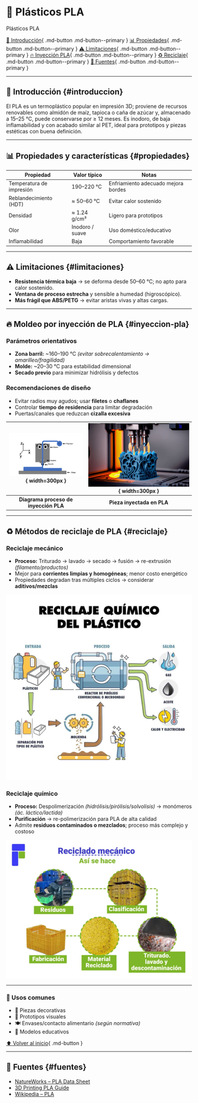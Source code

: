 # 🧃 Plásticos PLA

Plásticos PLA

[🏁 Introducción](#introduccion){ .md-button .md-button--primary }
[📊 Propiedades](#propiedades){ .md-button .md-button--primary }
[⚠️ Limitaciones](#limitaciones){ .md-button .md-button--primary }
[🔥 Inyección PLA](#inyeccion-pla){ .md-button .md-button--primary }
[♻️ Reciclaje](#reciclaje){ .md-button .md-button--primary }
[🔗 Fuentes](#fuentes){ .md-button .md-button--primary }

---

## 🏁 Introducción {#introduccion}
El PLA es un termoplástico popular en impresión 3D; proviene de recursos renovables como almidón de maíz, tapioca o caña de azúcar y, almacenado a 15–25 °C, puede conservarse por ≥ 12 meses. Es inodoro, de baja inflamabilidad y con acabado similar al PET, ideal para prototipos y piezas estéticas con buena definición.

---

## 📊 Propiedades y características {#propiedades}
| **Propiedad**            | **Valor típico** | **Notas** |
|---------------------------|------------------|-----------|
| Temperatura de impresión | 190–220 °C       | Enfriamiento adecuado mejora bordes |
| Reblandecimiento (HDT)   | ≈ 50–60 °C       | Evitar calor sostenido |
| Densidad                 | ≈ 1.24 g/cm³     | Ligero para prototipos |
| Olor                     | Inodoro / suave  | Uso doméstico/educativo |
| Inflamabilidad           | Baja             | Comportamiento favorable |

---

## ⚠️ Limitaciones {#limitaciones}
- **Resistencia térmica baja** → se deforma desde 50–60 °C; no apto para calor sostenido.  
- **Ventana de proceso estrecha** y sensible a humedad (higroscópico).  
- **Más frágil que ABS/PETG** → evitar aristas vivas y altas cargas.

---

## 🔥 Moldeo por inyección de PLA {#inyeccion-pla}
### **Parámetros orientativos**
- **Zona barril:** ~160–190 °C *(evitar sobrecalentamiento → amarilleo/fragilidad)*  
- **Molde:** ~20–30 °C para estabilidad dimensional  
- **Secado previo** para minimizar hidrólisis y defectos

### **Recomendaciones de diseño**
- Evitar radios muy agudos; usar **filetes** o **chaflanes**  
- Controlar **tiempo de residencia** para limitar degradación  
- Puertas/canales que reduzcan **cizalla excesiva**

| ![Diagrama proceso de inyección PLA](/recursos/imgs/inyeccion.webp){ width=300px } | ![Pieza inyectada en PLA](/recursos/imgs/piezapla.png){ width=300px } |
|:------------------------------------------------------:|:--------------------------------------------------:|
| **Diagrama proceso de inyección PLA**                  | **Pieza inyectada en PLA**                          |




---

## ♻️ Métodos de reciclaje de PLA {#reciclaje}
### **Reciclaje mecánico**
- **Proceso:** Triturado → lavado → secado → fusión → re-extrusión *(filamento/productos)*  
- Mejor para **corrientes limpias y homogéneas**; menor costo energético  
- Propiedades degradan tras múltiples ciclos → considerar **aditivos/mezclas**

![Flujo mecánico PLA](/recursos/imgs/flujopla.webp)

### **Reciclaje químico**
- **Proceso:** Despolimerización *(hidrólisis/pirólisis/solvolisis)* → monómeros *(ác. láctico/lactida)*  
- **Purificación** → re-polimerización para PLA de alta calidad  
- Admite **residuos contaminados o mezclados**; proceso más complejo y costoso

![Flujo químico PLA](/recursos/imgs/flujo.webp)

---

### 🧩 Usos comunes
- 🎨 Piezas decorativas  
- 🧩 Prototipos visuales  
- 🍽️ Envases/contacto alimentario *(según normativa)*  
- 🧱 Modelos educativos  

[⬆️ Volver al inicio](#introduccion){ .md-button }

---

## 🔗 Fuentes {#fuentes}
- [NatureWorks – PLA Data Sheet](https://www.natureworksllc.com/)
- [3D Printing PLA Guide](https://all3dp.com/)
- [Wikipedia – PLA](https://es.wikipedia.org/wiki/Ácido_poliláctico)

